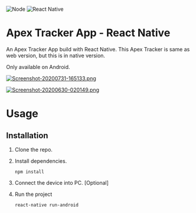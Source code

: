 ![Node](https://img.shields.io/badge/Node-6.13.4-green) ![React Native](https://img.shields.io/badge/React%20Native-16.11.0-blue)

# Apex Tracker App - React Native

An Apex Tracker App build with React Native. This Apex Tracker is same as web version, but this is in native version.

Only available on Android.

[![Screenshot-20200731-165133.png](https://i.postimg.cc/rFGbK3qK/Screenshot-20200731-165133.png)](https://postimg.cc/MvTtLsMS)

[![Screenshot-20200630-020149.png](https://i.postimg.cc/nLrwSLBD/Screenshot-20200630-020149.png)](https://postimg.cc/sBFcvsnj)

# Usage

## Installation

1. Clone the repo.

2. Install dependencies.
    ```
    npm install
    ```

3. Connect the device into PC. [Optional]

4. Run the project
    ```
    react-native run-android
    ```